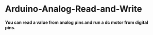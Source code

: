 # Arduino-Analog-Read-and-Write
**You can read a value from analog pins and run a dc motor from digital pins.**
